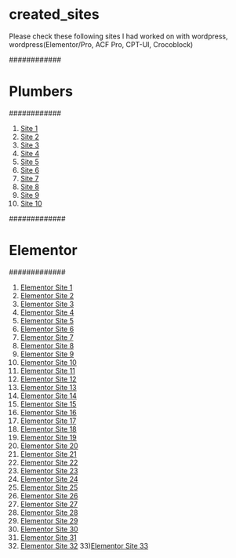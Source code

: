 # created_sites
Please check these following sites I had worked on with wordpress, wordpress(Elementor/Pro, ACF Pro, CPT-UI, Crocoblock) 

############
# Plumbers #
############
1) [Site 1](https://www.candwplumbing.com/)
2) [Site 2](https://www.hmcplumbing.com/)
3) [Site 3](https://www.absolutelyplumbhappy.com/)
4) [Site 4](https://www.ccslableaks.com/)
5) [Site 5](http://www.econosewer.com/)
6) [Site 6](https://www.asapplumbingandheatingrockland.com/)
7) [Site 7](https://www.mrrooter.com/)
8) [Site 8](https://www.monroeplumbing.com/)
9) [Site 9](https://www.atlantisplumbing.com/)
10) [Site 10](https://tomdrexlerplumbing.com/)

#############
# Elementor #
#############

1) [Elementor Site 1](https://www.optimonk.com/)
2) [Elementor Site 2](https://kbsci.com/)
3) [Elementor Site 3](https://sustainablenation.com/)
4) [Elementor Site 4](https://www.camperboys.de/en/) 
5) [Elementor Site 5](https://vstavridis.gr/home-page-3/)
6) [Elementor Site 6](https://www.brosspro.com/)
7) [Elementor Site 7](https://www.geekseller.com/)
8) [Elementor Site 8](https://customcabinets.net.au/)
9) [Elementor Site 9](https://aldeilis.is/)
10) [Elementor Site 10](https://rebel.no/)
11) [Elementor Site 11](https://r11.solutions/)
12) [Elementor Site 12](https://otticamiro.it/)
13) [Elementor Site 13](https://www.gutmanmuseum.co.il/)
14) [Elementor Site 14](https://www.epicongroup.com/)
15) [Elementor Site 15](https://www.darps.nl/)
16) [Elementor Site 16](https://www.schema-studio.ch/)
17) [Elementor Site 17](https://www.studiogrit.com.au/)
18) [Elementor Site 18](https://homefrontmagazine.ca/)
19) [Elementor Site 19](https://graycoatings.com/)
20) [Elementor Site 20](https://www.creatistry.com/)
21) [Elementor Site 21](https://www.australiancosmeticinstitute.com.au/)
22) [Elementor Site 22](https://www.londonyouthgames.org/)
23) [Elementor Site 23](https://thefoxesphotography.com/)
24) [Elementor Site 24](https://hijabprintingbandung.com/)
25) [Elementor Site 25](https://www.torgesonelectric.com/)
26) [Elementor Site 26](http://theverahotel.com/)
27) [Elementor Site 27](https://www.bramcompany.com/)
28) [Elementor Site 28](https://broasterchicken.co.il/)
29) [Elementor Site 29](https://www.teads.com/)
30) [Elementor Site 30](https://adamwdesign.co.uk/)
31) [Elementor Site 31](https://society-a.com/)
32) [Elementor Site 32](http://4one.ag/)
33)[Elementor Site 33](https://itho.io)


